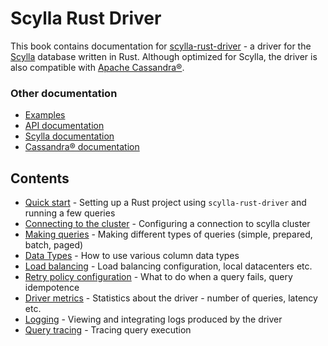 # Scylla Rust Driver
This book contains documentation for [scylla-rust-driver](https://github.com/scylladb/scylla-rust-driver) - a driver
for the [Scylla](https://scylladb.com) database written in Rust. 
Although optimized for Scylla, the driver is also compatible with [Apache Cassandra®](https://cassandra.apache.org/).

### Other documentation
* [Examples](https://github.com/scylladb/scylla-rust-driver/tree/main/examples)
* [API documentation](https://docs.rs/scylla)
* [Scylla documentation](https://docs.scylladb.com)
* [Cassandra® documentation](https://cassandra.apache.org/doc/latest/)


## Contents
* [Quick start](quickstart/index.rst) - Setting up a Rust project using `scylla-rust-driver` and running a few queries
* [Connecting to the cluster](connecting/connecting.md) - Configuring a connection to scylla cluster
* [Making queries](queries/queries.md) - Making different types of queries (simple, prepared, batch, paged)
* [Data Types](data-types/data-types.md) - How to use various column data types
* [Load balancing](load-balancing/load-balancing.md) - Load balancing configuration, local datacenters etc.
* [Retry policy configuration](retry-policy/retry-policy.md) - What to do when a query fails, query idempotence
* [Driver metrics](metrics/metrics.md) - Statistics about the driver - number of queries, latency etc.
* [Logging](logging/logging.md) - Viewing and integrating logs produced by the driver
* [Query tracing](tracing/tracing.md) - Tracing query execution